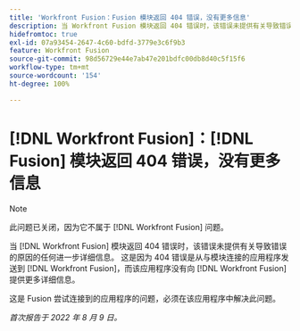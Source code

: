 ```yaml
---
title: 'Workfront Fusion：Fusion 模块返回 404 错误，没有更多信息'
description: 当 Workfront Fusion 模块返回 404 错误时，该错误未提供有关导致错误的原因的任何进一步详细信息。这是因为 404 错误是从与模块连接的应用程序发送到 Workfront Fusion，而该应用程序没有向 Workfront Fusion 提供更多详细信息。
hidefromtoc: true
exl-id: 07a93454-2647-4c60-bdfd-3779e3c6f9b3
feature: Workfront Fusion
source-git-commit: 98d56729e44e7ab47e201bdfc00db8d40c5f15f6
workflow-type: tm+mt
source-wordcount: '154'
ht-degree: 100%

---
```


# [!DNL Workfront Fusion]：[!DNL Fusion] 模块返回 404 错误，没有更多信息

>[!NOTE]
>
>此问题已关闭，因为它不属于 [!DNL Workfront Fusion] 问题。

当 [!DNL Workfront Fusion] 模块返回 404 错误时，该错误未提供有关导致错误的原因的任何进一步详细信息。 这是因为 404 错误是从与模块连接的应用程序发送到 [!DNL Workfront Fusion]，而该应用程序没有向 [!DNL Workfront Fusion] 提供更多详细信息。

这是 Fusion 尝试连接到的应用程序的问题，必须在该应用程序中解决此问题。

_首次报告于 2022 年 8 月 9 日。_
